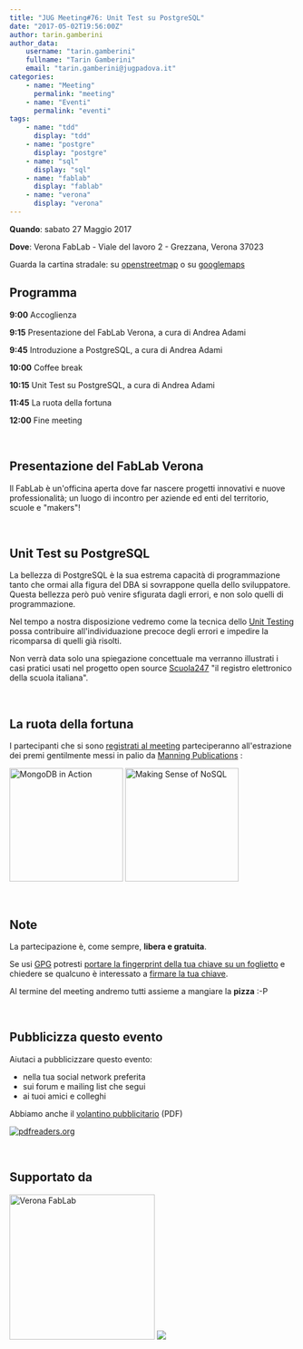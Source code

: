 ```yaml
---
title: "JUG Meeting#76: Unit Test su PostgreSQL"
date: "2017-05-02T19:56:00Z"
author: tarin.gamberini
author_data:
    username: "tarin.gamberini"
    fullname: "Tarin Gamberini"
    email: "tarin.gamberini@jugpadova.it"
categories:
    - name: "Meeting"
      permalink: "meeting"
    - name: "Eventi"
      permalink: "eventi"
tags:
    - name: "tdd"
      display: "tdd"
    - name: "postgre"
      display: "postgre"
    - name: "sql"
      display: "sql"
    - name: "fablab"
      display: "fablab"
    - name: "verona"
      display: "verona"
---
```


**Quando**: sabato 27 Maggio 2017

**Dove**: Verona FabLab - Viale del lavoro 2 - Grezzana, Verona 37023

Guarda la cartina stradale: su
[openstreetmap](https://osm.org/go/0CrjlC1-?node=2848089725) o su
[googlemaps](https://goo.gl/maps/sCKZViiuHxG2)

Programma
---------

**9:00** Accoglienza

**9:15** Presentazione del FabLab Verona, a cura di Andrea Adami

**9:45** Introduzione a PostgreSQL, a cura di Andrea Adami

**10:00** Coffee break

**10:15** Unit Test su PostgreSQL, a cura di Andrea Adami

**11:45** La ruota della fortuna

**12:00** Fine meeting

<br />

Presentazione del FabLab Verona
-------------------------------

Il FabLab è un'officina aperta dove far nascere progetti innovativi e
nuove professionalità; un luogo di incontro per aziende ed enti del
territorio, scuole e "makers"!

<br />

Unit Test su PostgreSQL
-----------------------

La bellezza di PostgreSQL è la sua estrema capacità di programmazione
tanto che ormai alla figura del DBA si sovrappone quella dello
sviluppatore. Questa bellezza però può venire sfigurata dagli errori, e
non solo quelli di programmazione.

Nel tempo a nostra disposizione vedremo come la tecnica dello [Unit
Testing](https://it.wikipedia.org/wiki/Unit_testing) possa contribuire
all'individuazione precoce degli errori e impedire la ricomparsa di
quelli già risolti.

Non verrà data solo una spiegazione concettuale ma verranno illustrati i
casi pratici usati nel progetto open source
[Scuola247](http://www.scuola247.org/) "il registro elettronico della
scuola italiana".

<br />

La ruota della fortuna
----------------------

I partecipanti che si sono [registrati al
meeting](http://www.jugevents.org/jugevents/event/show.html?id=61026)
parteciperanno all'estrazione dei premi gentilmente messi in palio da
[Manning Publications](http://www.manning.com/) :

<a href="https://www.manning.com/books/mongodb-in-action-second-edition"><img src="https://images.manning.com/720/960/resize/book/5/bea831b-6258-49d6-a2f3-c80233fccff1/Banker-MongoDB-2ed-HI.png" title="MongoDB in Action" style="width:200px;"/></a>
<a href="https://www.manning.com/books/making-sense-of-nosql"><img src="https://images.manning.com/720/960/resize/book/1/c9845ad-4390-4c2c-b9fa-cd96927c31ef/mccreary.png" title="Making Sense of NoSQL" style="width:200px;"/></a>

<br />

Note
----

La partecipazione è, come sempre, **libera e gratuita**.

Se usi [GPG](https://gnupg.org/) potresti [portare la fingerprint della
tua chiave su un
foglietto](https://gnupg.org/howtos/it/keysigning_party.html#traditional)
e chiedere se qualcuno è interessato a [firmare la tua
chiave](https://gnupg.org/howtos/it/keysigning_party.html#AEN160).

Al termine del meeting andremo tutti assieme a mangiare la **pizza** :-P

<br />

Pubblicizza questo evento
-------------------------

Aiutaci a pubblicizzare questo evento:

-   nella tua social network preferita
-   sui forum e mailing list che segui
-   ai tuoi amici e colleghi

Abbiamo anche il [volantino
pubblicitario](http://www.jugpadova.it/files/JUGmeeting76.pdf) (PDF)

<a href="http://pdfreaders.org/"><img src="http://pdfreaders.org/graphics/pdfreaders-free.svg" alt="pdfreaders.org" /></a>

<br />

Supportato da
-------------

<a href="http://www.veronafablab.it/"><img src="http://www.veronafablab.it/wp-content/uploads/2016/09/verona-fablab-color.png" title="Verona FabLab" style="width:256px;"/></a>
<a title="Manning User Group Program" href="http://www.manning.com/ugprogram/"><img src="http://www.jugpadova.it/files/manning_user_group_program_banner3.jpg" /></a>
